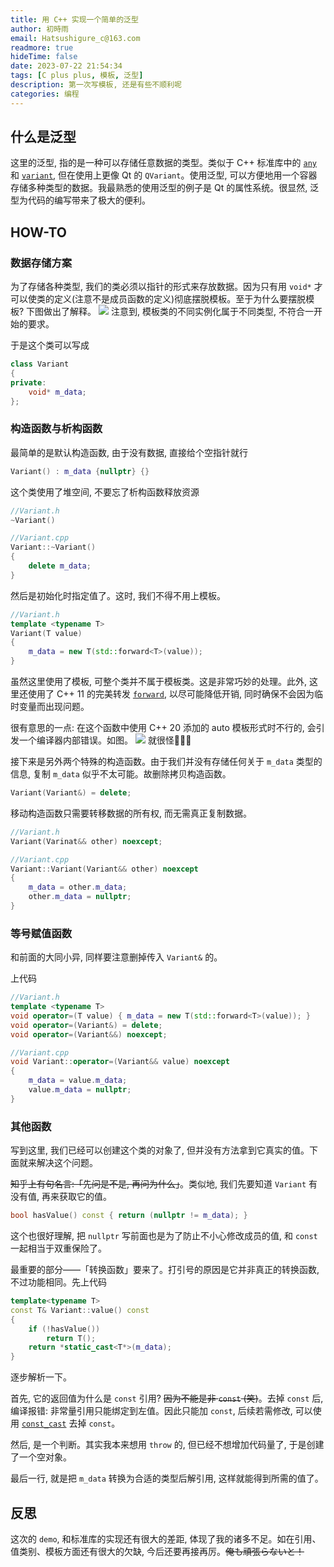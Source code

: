```yaml
---
title: 用 C++ 实现一个简单的泛型
author: 初時雨
email: Hatsushigure_c@163.com
readmore: true
hideTime: false
date: 2023-07-22 21:54:34
tags: [C plus plus, 模板, 泛型]
description: 第一次写模板, 还是有些不顺利呢
categories: 编程
---
```

## 什么是泛型

这里的泛型, 指的是一种可以存储任意数据的类型。类似于 C++ 标准库中的 [`any`](https://zh.cppreference.com/w/cpp/utility/any) 和 [`variant`](https://zh.cppreference.com/w/cpp/utility/variant), 但在使用上更像 Qt 的 `QVariant`。使用泛型, 可以方便地用一个容器存储多种类型的数据。我最熟悉的使用泛型的例子是 Qt 的属性系统。很显然, 泛型为代码的编写带来了极大的便利。
## HOW-TO

### 数据存储方案

为了存储各种类型, 我们的类必须以指针的形式来存放数据。因为只有用 `void*` 才可以使类的定义(注意不是成员函数的定义)彻底摆脱模板。至于为什么要摆脱模板? 下图做出了解释。
![](https://i2.100024.xyz/2023/07/22/10o37lr.webp
)
注意到, 模板类的不同实例化属于不同类型, 不符合一开始的要求。

于是这个类可以写成
```cpp
class Variant
{
private:
    void* m_data;
};
```
### 构造函数与析构函数

最简单的是默认构造函数, 由于没有数据, 直接给个空指针就行
```cpp
Variant() : m_data {nullptr} {}
```

这个类使用了堆空间, 不要忘了析构函数释放资源
```cpp
//Variant.h
~Variant()

//Variant.cpp
Variant::~Variant()
{
    delete m_data;
}
```

然后是初始化时指定值了。这时, 我们不得不用上模板。
```cpp
//Variant.h
template <typename T>
Variant(T value)
{
    m_data = new T(std::forward<T>(value));
}
```
虽然这里使用了模板, 可整个类并不属于模板类。这是非常巧妙的处理。此外, 这里还使用了 C++ 11 的完美转发 [`forward`](https://zh.cppreference.com/w/cpp/utility/forward), 以尽可能降低开销, 同时确保不会因为临时变量而出现问题。

很有意思的一点: 在这个函数中使用 C++ 20 添加的 auto 模板形式时不行的, 会引发一个编译器内部错误。如图。
![](https://i2.100024.xyz/2023/07/22/116j7ym.webp)
就很怪🤔🤔🤔

接下来是另外两个特殊的构造函数。由于我们并没有存储任何关于 `m_data` 类型的信息, 复制 `m_data` 似乎不太可能。故删除拷贝构造函数。
```cpp
Variant(Variant&) = delete;
```

移动构造函数只需要转移数据的所有权, 而无需真正复制数据。
```cpp
//Variant.h
Variant(Varinat&& other) noexcept;

//Variant.cpp
Variant::Variant(Variant&& other) noexcept
{
    m_data = other.m_data;
    other.m_data = nullptr;
}
```
### 等号赋值函数

和前面的大同小异, 同样要注意删掉传入 `Variant&` 的。

上代码
```cpp
//Variant.h
template <typename T>
void operator=(T value) { m_data = new T(std::forward<T>(value)); }
void operator=(Variant&) = delete;
void operator=(Variant&&) noexcept;

//Variant.cpp
void Variant::operator=(Variant&& value) noexcept
{
	m_data = value.m_data;
	value.m_data = nullptr;
}
```
### 其他函数
写到这里, 我们已经可以创建这个类的对象了, 但并没有方法拿到它真实的值。下面就来解决这个问题。

~~知乎上有句名言:「先问是不是, 再问为什么」~~。类似地, 我们先要知道 `Variant` 有没有值, 再来获取它的值。
```cpp
bool hasValue() const { return (nullptr != m_data); }
```
这个也很好理解, 把 `nullptr` 写前面也是为了防止不小心修改成员的值, 和 `const` 一起相当于双重保险了。

最重要的部分——「转换函数」要来了。打引号的原因是它并非真正的转换函数, 不过功能相同。先上代码
```cpp
template<typename T>
const T& Variant::value() const
{
	if (!hasValue())
		return T();
	return *static_cast<T*>(m_data);
}
```
逐步解析一下。

首先, 它的返回值为什么是 `const` 引用? ~~因为不能是非 `const` (笑)~~。去掉 `const` 后, 编译报错: 非常量引用只能绑定到左值。因此只能加 `const`, 后续若需修改, 可以使用 [`const_cast`](https://zh.cppreference.com/w/cpp/language/const_cast) 去掉 `const`。

然后, 是一个判断。其实我本来想用 `throw` 的, 但已经不想增加代码量了, 于是创建了一个空对象。

最后一行, 就是把 `m_data` 转换为合适的类型后解引用, 这样就能得到所需的值了。
## 反思

这次的 `demo`, 和标准库的实现还有很大的差距, 体现了我的诸多不足。如在引用、值类别、模板方面还有很大的欠缺, 今后还要再接再厉。~~俺も頑張らないと！~~
